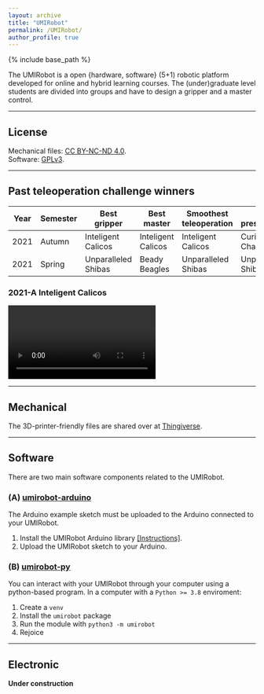 ```yaml
---
layout: archive
title: "UMIRobot"
permalink: /UMIRobot/
author_profile: true
---
```


{% include base_path %}

The UMIRobot is a open {hardware, software} (5+1) robotic platform developed for online and hybrid learning courses.
The (under)graduate level students are divided into groups and have to design a gripper and a master control.

<hr/>

## License

Mechanical files: [CC BY-NC-ND 4.0](https://creativecommons.org/licenses/by-nc-nd/4.0/).
<br />Software: [GPLv3](https://tldrlegal.com/license/gnu-general-public-license-v3-(gpl-3)).

<hr/>

## Past teleoperation challenge winners

|Year|Semester|Best gripper|Best master|Smoothest teleoperation|Best presentation|
|---|---|---|---|---|---|
|2021|Autumn|Inteligent Calicos|Inteligent Calicos|Inteligent Calicos|Curious Chaussies|
|2021|Spring|Unparalleled Shibas|Beady Beagles|Unparalleled Shibas|Unparalleled Shibas|

### 2021-A Inteligent Calicos

<video src="https://filedn.com/l0UYPwn5UWvjkjpImQ8wWeV/tr_2021_A_inteligent_calicos_480p.mp4" controls="controls" style="max-width: 730px;">
</video>

<hr/>

## Mechanical 

The 3D-printer-friendly files are shared over at [Thingiverse](https://www.thingiverse.com/thing:4797804).

<hr/>

## Software

There are two main software components related to the UMIRobot. 

### (A) [umirobot-arduino](https://github.com/mmmarinho/umirobot-arduino)

The Arduino example sketch must be uploaded to the Arduino connected to your UMIRobot.
1. Install the UMIRobot Arduino library [[Instructions]](https://www.ardu-badge.com/UMIRobot).
2. Upload the UMIRobot sketch to your Arduino.

### (B) [umirobot-py](https://github.com/mmmarinho/umirobot-py)

You can interact with your UMIRobot through your computer using a python-based program.
In a computer with a `Python >= 3.8` enviroment:
1. Create a `venv`
2. Install the `umirobot` package
3. Run the module with `python3 -m umirobot`
4. Rejoice

<hr/>

## Electronic

**Under construction**
